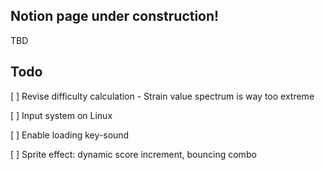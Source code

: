 ## Notion page under construction!
TBD

## Todo
[ ] Revise difficulty calculation
    - Strain value spectrum is way too extreme

[ ] Input system on Linux

[ ] Enable loading key-sound

[ ] Sprite effect: dynamic score increment, bouncing combo